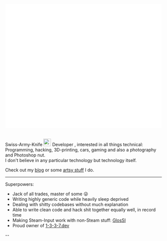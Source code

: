 <div align="center">
	<br>
	<a href="#">
		<img src="header_.svg" width="800" height="400" alt="Header">
	</a>
	<br>
	<br>
</div>


Swiss-Army-Knife <img src="https://user-images.githubusercontent.com/3527662/160848829-0c657859-38b9-4b79-9b05-3dd9c1ed8b44.png" width="24" height="24"> Developer , interested in all things technical: Programming, hacking, 3D-printing, cars, gaming and also a photography and Photoshop nut.  
I don't believe in any particular technology but technology itself.

Check out my [blog](https://behind.flatspot.pictures) or some [artsy stuff](https://www.flatspot.pictures) I do.


---

Superpowers:

- Jack of all trades, master of some 😜
- Writing highly generic code while heavily sleep deprived
- Dealing with shitty codebases without much explanation
- Able to write clean code and hack shit together equally well, in record time
- Making Steam-Input work with non-Steam stuff: [GlosSI](https://github.com/Alia5/GlosSI)
- Proud owner of [1-3-3-7.dev](https://1-3-3-7.dev)  

--
